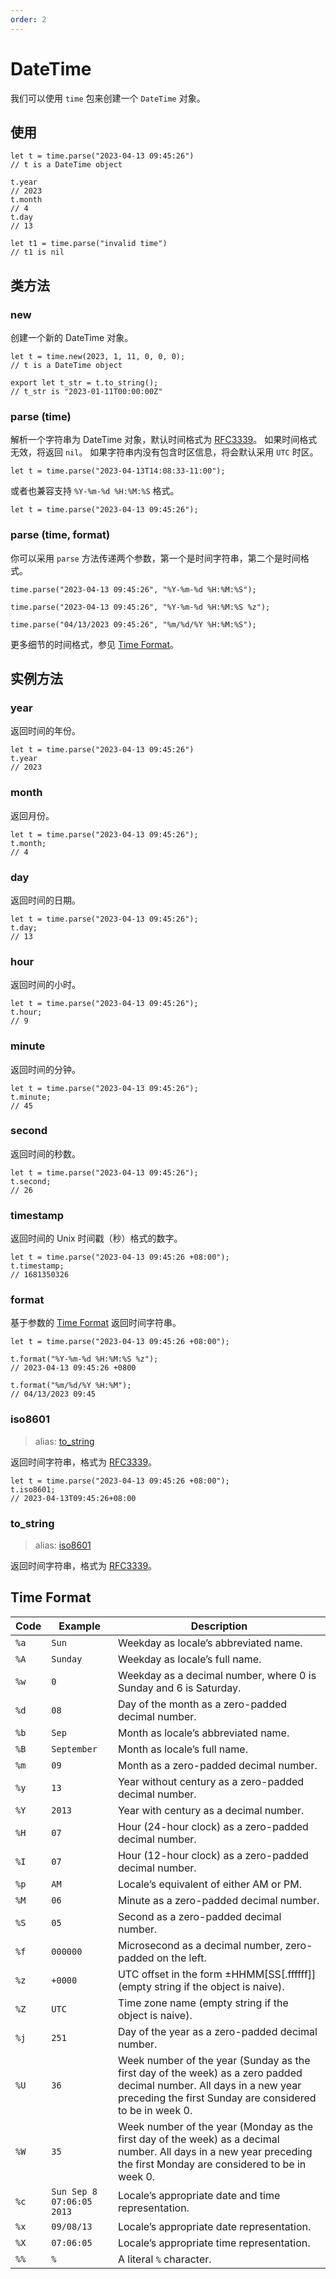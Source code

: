 ```yaml
---
order: 2
---
```


# DateTime

我们可以使用 `time` 包来创建一个 `DateTime` 对象。

## 使用

```nvs
let t = time.parse("2023-04-13 09:45:26")
// t is a DateTime object

t.year
// 2023
t.month
// 4
t.day
// 13

let t1 = time.parse("invalid time")
// t1 is nil
```

## 类方法

### new

创建一个新的 DateTime 对象。

```nvs
let t = time.new(2023, 1, 11, 0, 0, 0);
// t is a DateTime object

export let t_str = t.to_string();
// t_str is "2023-01-11T00:00:00Z"
```

### parse (time)

解析一个字符串为 DateTime 对象，默认时间格式为 [RFC3339]。
如果时间格式无效，将返回 `nil`。
如果字符串内没有包含时区信息，将会默认采用 `UTC` 时区。

```nvs
let t = time.parse("2023-04-13T14:08:33-11:00");

```

或者也兼容支持 `%Y-%m-%d %H:%M:%S` 格式。

```nvs
let t = time.parse("2023-04-13 09:45:26");

```

### parse (time, format)

你可以采用 `parse` 方法传递两个参数，第一个是时间字符串，第二个是时间格式。

```nvs
time.parse("2023-04-13 09:45:26", "%Y-%m-%d %H:%M:%S");

time.parse("2023-04-13 09:45:26", "%Y-%m-%d %H:%M:%S %z");

time.parse("04/13/2023 09:45:26", "%m/%d/%Y %H:%M:%S");
```

更多细节的时间格式，参见 [Time Format]。

## 实例方法

### year

返回时间的年份。

```nvs
let t = time.parse("2023-04-13 09:45:26")
t.year
// 2023
```

### month

返回月份。

```nvs
let t = time.parse("2023-04-13 09:45:26");
t.month;
// 4
```

### day

返回时间的日期。

```nvs
let t = time.parse("2023-04-13 09:45:26");
t.day;
// 13
```

### hour

返回时间的小时。

```nvs
let t = time.parse("2023-04-13 09:45:26");
t.hour;
// 9
```

### minute

返回时间的分钟。

```nvs
let t = time.parse("2023-04-13 09:45:26");
t.minute;
// 45
```

### second

返回时间的秒数。

```nvs
let t = time.parse("2023-04-13 09:45:26");
t.second;
// 26
```

### timestamp

返回时间的 Unix 时间戳（秒）格式的数字。

```nvs
let t = time.parse("2023-04-13 09:45:26 +08:00");
t.timestamp;
// 1681350326
```

### format

基于参数的 [Time Format] 返回时间字符串。

```nvs
let t = time.parse("2023-04-13 09:45:26 +08:00");

t.format("%Y-%m-%d %H:%M:%S %z");
// 2023-04-13 09:45:26 +0800

t.format("%m/%d/%Y %H:%M");
// 04/13/2023 09:45
```

### iso8601

> alias: [to_string](#to_string)

返回时间字符串，格式为 [RFC3339]。

```nvs
let t = time.parse("2023-04-13 09:45:26 +08:00");
t.iso8601;
// 2023-04-13T09:45:26+08:00
```

### to_string

> alias: [iso8601](#iso8601)

返回时间字符串，格式为 [RFC3339]。

## Time Format

| Code | Example                   | Description                                                                                                                                                                      |
| ---- | ------------------------- | -------------------------------------------------------------------------------------------------------------------------------------------------------------------------------- |
| `%a` | `Sun`                     | Weekday as locale’s abbreviated name.                                                                                                                                            |
| `%A` | `Sunday`                  | Weekday as locale’s full name.                                                                                                                                                   |
| `%w` | `0`                       | Weekday as a decimal number, where 0 is Sunday and 6 is Saturday.                                                                                                                |
| `%d` | `08`                      | Day of the month as a zero-padded decimal number.                                                                                                                                |
| `%b` | `Sep`                     | Month as locale’s abbreviated name.                                                                                                                                              |
| `%B` | `September`               | Month as locale’s full name.                                                                                                                                                     |
| `%m` | `09`                      | Month as a zero-padded decimal number.                                                                                                                                           |
| `%y` | `13`                      | Year without century as a zero-padded decimal number.                                                                                                                            |
| `%Y` | `2013`                    | Year with century as a decimal number.                                                                                                                                           |
| `%H` | `07`                      | Hour (24-hour clock) as a zero-padded decimal number.                                                                                                                            |
| `%I` | `07`                      | Hour (12-hour clock) as a zero-padded decimal number.                                                                                                                            |
| `%p` | `AM`                      | Locale’s equivalent of either AM or PM.                                                                                                                                          |
| `%M` | `06`                      | Minute as a zero-padded decimal number.                                                                                                                                          |
| `%S` | `05`                      | Second as a zero-padded decimal number.                                                                                                                                          |
| `%f` | `000000`                  | Microsecond as a decimal number, zero-padded on the left.                                                                                                                        |
| `%z` | `+0000`                   | UTC offset in the form ±HHMM\[SS\[.ffffff\]\] (empty string if the object is naive).                                                                                             |
| `%Z` | `UTC`                     | Time zone name (empty string if the object is naive).                                                                                                                            |
| `%j` | `251`                     | Day of the year as a zero-padded decimal number.                                                                                                                                 |
| `%U` | `36`                      | Week number of the year (Sunday as the first day of the week) as a zero padded decimal number. All days in a new year preceding the first Sunday are considered to be in week 0. |
| `%W` | `35`                      | Week number of the year (Monday as the first day of the week) as a decimal number. All days in a new year preceding the first Monday are considered to be in week 0.             |
| `%c` | `Sun Sep 8 07:06:05 2013` | Locale’s appropriate date and time representation.                                                                                                                               |
| `%x` | `09/08/13`                | Locale’s appropriate date representation.                                                                                                                                        |
| `%X` | `07:06:05`                | Locale’s appropriate time representation.                                                                                                                                        |
| `%%` | `%`                       | A literal `%` character.                                                                                                                                                         |

[rfc3339]: https://tools.ietf.org/html/rfc3339
[time format]: #time-format
[unix timestamp]: https://en.wikipedia.org/wiki/Unix_time

